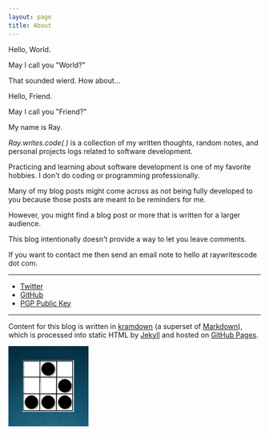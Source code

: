 ```yaml
---
layout: page
title: About
---
```


Hello, World.

May I call you "World?"

That sounded wierd. How about...

Hello, Friend.

May I call you "Friend?"

My name is Ray.

*Ray.writes.code( )* is a collection of my written thoughts, random notes, and personal projects logs related to software development.

Practicing and learning about software development is one of my favorite hobbies. I don't do coding or programming professionally.

Many of my blog posts might come across as not being fully developed to you because those posts are meant to be reminders for me.

However, you might find a blog post or more that is written for a larger audience.

This blog intentionally doesn't provide a way to let you leave comments. 

If you want to contact me then send an email note to hello at raywritescode dot com. 

-----

* [Twitter](https://www.twitter.com/raywritescode)
* [GitHub](https://github.com/raywritescode)
* [PGP Public Key](http://pgp.mit.edu/pks/lookup?op=get&search=0x5566F6D025842818)

-----

Content for this blog is written in [kramdown](https://kramdown.gettalong.org) (a superset of [Markdown](http://en.wikipedia.org/wiki/Markdown)), which is processed into static HTML by [Jekyll](http://jekyllrb.com/) and hosted on [GitHub Pages](https://pages.github.com/).

![Glider Emblem](/images/rwcAbout.jpg)
